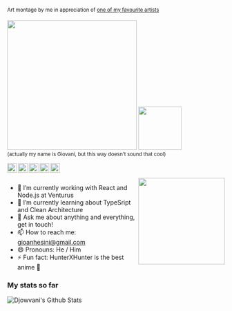 <sub>Art montage by me in appreciation of <a href="https://kingsanda.tumblr.com/">one of my favourite artists</a></sub></br></br>
<img src="https://i.imgur.com/kDndQ6I.jpg" width="300"> <img src="https://media.giphy.com/media/WUlplcMpOCEmTGBtBW/giphy.gif" width="100">
</br><sub>(actually my name is Giovani, but this way doesn't sound that cool)</sub>

<a href="https://www.linkedin.com/in/giovani-anhesini-bezerra/">
  <img align="left" alt="Djowvani's LinkedIn" width="22px" src="https://cdn.jsdelivr.net/npm/simple-icons@v3/icons/linkedin.svg" />
</a>
<a href="https://medium.com/@gioanhesini">
  <img align="left" alt="Djowvani's Medium" width="22px" src="https://cdn.jsdelivr.net/npm/simple-icons@3.1.0/icons/medium.svg" />
</a>
<a href="https://api.whatsapp.com/send?phone=551987214726&text=Hey!%20You've%20reached%20Giovani's%20Led%20ZapZapplin">
  <img align="left" alt="Djowvani's WhatsAppr" width="22px" src="https://cdn.jsdelivr.net/npm/simple-icons@v3/icons/whatsapp.svg" />
</a>
<a href="https://www.instagram.com/djowvani_/">
  <img align="left" alt="Djowvani's Instagram" width="22px" src="https://cdn.jsdelivr.net/npm/simple-icons@v3/icons/instagram.svg" />
</a>
<a href="https://www.facebook.com/giovani.anhesinibezerra">
  <img align="left" alt="Djowvani's Facebook" width="22px" src="https://cdn.jsdelivr.net/npm/simple-icons@3.1.0/icons/facebook.svg" />
</a></br></br>

<img align="right" src="https://i.imgur.com/AX5QxU6.gif" width="200">

- 🔭 I’m currently working with React and Node.js at Venturus
- 🌱 I’m currently learning about TypeSript and Clean Architecture
- 💬 Ask me about anything and everything, get in touch!
- 📫 How to reach me: <a>gioanhesini@gmail.com</a>
- 😄 Pronouns: He / Him
- ⚡ Fun fact: HunterXHunter is the best anime 🎣

### My stats so far
<img alt="Djowvani's Github Stats" src="https://github-readme-stats.vercel.app/api?username=djowvani&&show_icons=true&title_color=0e0e0e&icon_color=0e0e0e&text_color=0e0e0e&bg_color=e0e0e0">
